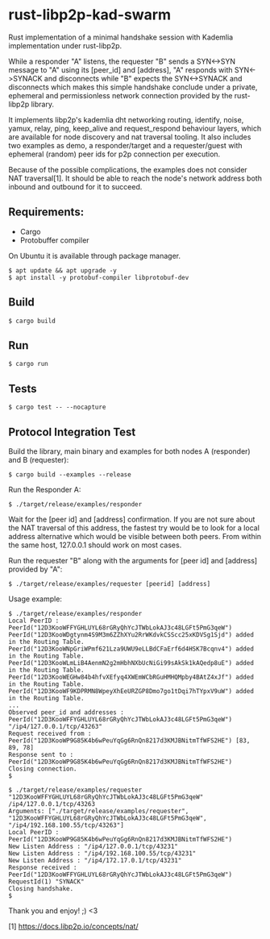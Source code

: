 # rust-libp2p-kad-swarm
Rust implementation of a minimal handshake session with Kademlia implementation under rust-libp2p.

While a responder "A" listens, the requester "B" sends a SYN<->SYN message to "A" using its [peer_id] and [address], "A" responds with SYN<->SYNACK and disconnects while "B" expects the SYN<->SYNACK and disconnects which makes this simple handshake conclude under a private, ephemeral and permissionless network connection provided by the rust-libp2p library.

It implements libp2p's kademlia dht networking routing, identify, noise, yamux, relay, ping, keep_alive and request_respond behaviour layers, which are available for node discovery and nat traversal tooling. It also includes two examples as demo, a responder/target and a requester/guest with ephemeral (random) peer ids for p2p connection per execution.

Because of the possible complications, the examples does not consider NAT traversal[1]. It should be able to reach the node's network address both inbound and outbound for it to succeed.

## Requirements:

- Cargo
- Protobuffer compiler

On Ubuntu it is available through package manager.

```
$ apt update && apt upgrade -y
$ apt install -y protobuf-compiler libprotobuf-dev
```

## Build

`$ cargo build`

## Run
`$ cargo run`

## Tests
`$ cargo test -- --nocapture`

## Protocol Integration Test

Build the library, main binary and examples for both nodes A (responder) and B (requester):

```$ cargo build --examples --release```

Run the Responder A:

```$ ./target/release/examples/responder```

Wait for the [peer id] and [address] confirmation. If you are not sure about the NAT traversal of this address, the fastest try would be to look for a local address alternative which would be visible between both peers. From within the same host, 127.0.0.1 should work on most cases.

Run the requester "B" along with the arguments for [peer id] and [address] provided by "A":

```$ ./target/release/examples/requester [peerid] [address]```

Usage example:

```
$ ./target/release/examples/responder
Local PeerID : PeerId("12D3KooWFFYGHLUYL68rGRyQhYcJTWbLokAJ3c48LGFt5PmG3qeW")
PeerId("12D3KooWDgtynm4S9M3m6ZZhXYu2RrWKdvkCSScc25xKDVSg1Sjd") added in the Routing Table.
PeerId("12D3KooWNpGriWPmf621Lza9UWU9eLLBdCFaErf6d4HSK7Bcqnv4") added in the Routing Table.
PeerId("12D3KooWLmLiB4AenmN2g2mHbhNXbUcNiGi99sAkSk1kAQedp8uE") added in the Routing Table.
PeerId("12D3KooWEGHw84b4hfvXEfyq4XWEmWCbRGuHMHQMpby4BAtZ4xJf") added in the Routing Table.
PeerId("12D3KooWF9KDPRMN8WpeyXhEeURZGP8Dmo7go1tDqi7hTYpxV9uW") added in the Routing Table.
...
Observed peer_id and addresses : PeerId("12D3KooWFFYGHLUYL68rGRyQhYcJTWbLokAJ3c48LGFt5PmG3qeW") "/ip4/127.0.0.1/tcp/43263"
Request received from : PeerId("12D3KooWP9G85K4b6wPeuYqGg6RnQn8217d3KMJBNitmTfWFS2HE") [83, 89, 78]
Response sent to : PeerId("12D3KooWP9G85K4b6wPeuYqGg6RnQn8217d3KMJBNitmTfWFS2HE")
Closing connection.
$ 
```

```
$ ./target/release/examples/requester "12D3KooWFFYGHLUYL68rGRyQhYcJTWbLokAJ3c48LGFt5PmG3qeW" /ip4/127.0.0.1/tcp/43263
Arguments: ["./target/release/examples/requester", "12D3KooWFFYGHLUYL68rGRyQhYcJTWbLokAJ3c48LGFt5PmG3qeW", "/ip4/192.168.100.55/tcp/43263"]
Local PeerID : PeerId("12D3KooWP9G85K4b6wPeuYqGg6RnQn8217d3KMJBNitmTfWFS2HE")
New Listen Address : "/ip4/127.0.0.1/tcp/43231"
New Listen Address : "/ip4/192.168.100.55/tcp/43231"
New Listen Address : "/ip4/172.17.0.1/tcp/43231"
Response received : PeerId("12D3KooWFFYGHLUYL68rGRyQhYcJTWbLokAJ3c48LGFt5PmG3qeW") RequestId(1) "SYNACK"
Closing handshake.
$
```

Thank you and enjoy!
;) <3



[1] https://docs.libp2p.io/concepts/nat/
